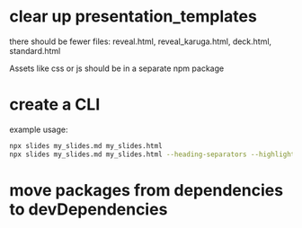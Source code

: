 # clear up presentation_templates

there should be fewer files: reveal.html, reveal_karuga.html, deck.html, standard.html

Assets like css or js should be in a separate npm package

# create a CLI

example usage:

```bash
npx slides my_slides.md my_slides.html
npx slides my_slides.md my_slides.html --heading-separators --highlight
```

# move packages from dependencies to devDependencies
